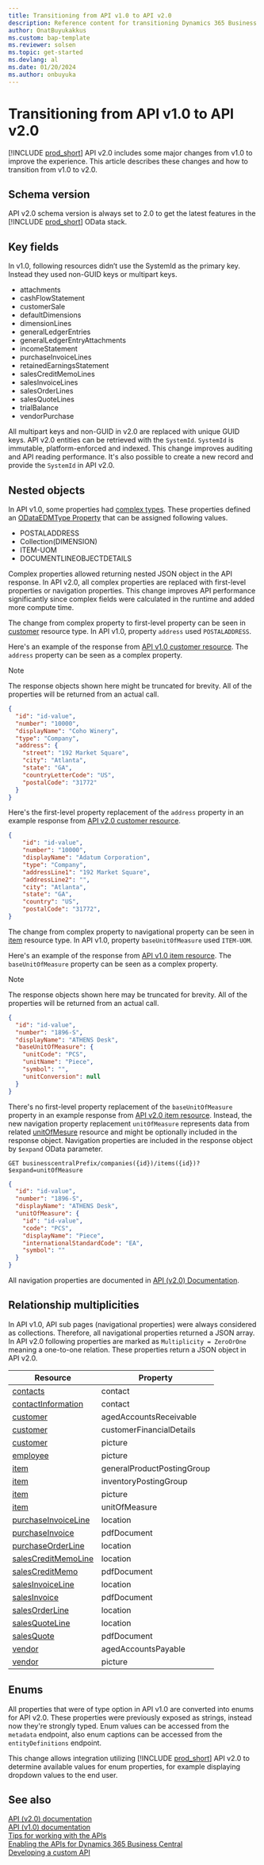 ```yaml
---
title: Transitioning from API v1.0 to API v2.0
description: Reference content for transitioning Dynamics 365 Business Central v1.0 API to v2.0.
author: OnatBuyukakkus
ms.custom: bap-template
ms.reviewer: solsen
ms.topic: get-started
ms.devlang: al
ms.date: 01/20/2024
ms.author: onbuyuka
---
```


# Transitioning from API v1.0 to API v2.0

[!INCLUDE [prod_short](../../includes/prod_short.md)] API v2.0 includes some major changes from v1.0 to improve the experience. This article describes these changes and how to transition from v1.0 to v2.0.

## Schema version

API v2.0 schema version is always set to 2.0 to get the latest features in the [!INCLUDE [prod_short](../../includes/prod_short.md)] OData stack.

## Key fields

In v1.0, following resources didn’t use the SystemId as the primary key. Instead they used non-GUID keys or multipart keys.

- attachments
- cashFlowStatement
- customerSale
- defaultDimensions
- dimensionLines
- generalLedgerEntries
- generalLedgerEntryAttachments
- incomeStatement
- purchaseInvoiceLines
- retainedEarningsStatement
- salesCreditMemoLines
- salesInvoiceLines
- salesOrderLines
- salesQuoteLines
- trialBalance
- vendorPurchase

All multipart keys and non-GUID in v2.0 are replaced with unique GUID keys. API v2.0 entities can be retrieved with the `SystemId`. `SystemId` is immutable, platform-enforced and indexed. This change improves auditing and API reading performance. It's also possible to create a new record and provide the `SystemId` in API v2.0.

## Nested objects

In API v1.0, some properties had [complex types](../v1.0/resources/dynamics_complextypes.md). These properties defined an [ODataEDMType Property](../../developer/properties/devenv-odataedmtype-property.md) that can be assigned following values.

- POSTALADDRESS
- Collection(DIMENSION)
- ITEM-UOM
- DOCUMENTLINEOBJECTDETAILS

Complex properties allowed returning nested JSON object in the API response. In API v2.0, all complex properties are replaced with first-level properties or navigation properties. This change improves API performance significantly since complex fields were calculated in the runtime and added more compute time.

The change from complex property to first-level property can be seen in [customer](../v2.0/resources/dynamics_customer.md) resource type. In API v1.0, property `address` used `POSTALADDRESS`. 

Here's an example of the response from [API v1.0 customer resource](../v1.0/api/dynamics_customer_get.md). The `address` property can be seen as a complex property.

> [!NOTE]  
> The response objects shown here might be truncated for brevity. All of the properties will be returned from an actual call.

```json
{
  "id": "id-value",
  "number": "10000",
  "displayName": "Coho Winery",
  "type": "Company",
  "address": {
    "street": "192 Market Square",
    "city": "Atlanta",
    "state": "GA",
    "countryLetterCode": "US",
    "postalCode": "31772"
  }
}
```

Here's the first-level property replacement of the `address` property in an example response from [API v2.0 customer resource](../v2.0/api/dynamics_customer_get.md).

```json
{
    "id": "id-value",
    "number": "10000",
    "displayName": "Adatum Corporation",
    "type": "Company",
    "addressLine1": "192 Market Square",
    "addressLine2": "",
    "city": "Atlanta",
    "state": "GA",
    "country": "US",
    "postalCode": "31772",
}
```

The change from complex property to navigational property can be seen in [item](../v2.0/resources/dynamics_item.md) resource type. In API v1.0, property `baseUnitOfMeasure` used `ITEM-UOM`. 

Here's an example of the response from [API v1.0 item resource](../v1.0/api/dynamics_item_get.md). The `baseUnitOfMeasure` property can be seen as a complex property.

> [!NOTE]  
> The response objects shown here may be truncated for brevity. All of the properties will be returned from an actual call.

```json
{
  "id": "id-value",
  "number": "1896-S",
  "displayName": "ATHENS Desk",
  "baseUnitOfMeasure": {
    "unitCode": "PCS",
    "unitName": "Piece",
    "symbol": "",
    "unitConversion": null
  }
}
```

There's no first-level property replacement of the `baseUnitOfMeasure` property in an example response from [API v2.0 item resource](../v2.0/api/dynamics_item_get.md). Instead, the new navigation property replacement `unitOfMeasure` represents data from related [unitOfMesure](../v2.0/resources/dynamics_unitOfMeasure.md) resource and might be optionally included in the response object. Navigation properties are included in the response object by `$expand` OData parameter.

```
GET businesscentralPrefix/companies({id})/items({id})?$expand=unitOfMeasure
```
```json
{
  "id": "id-value",
  "number": "1896-S",
  "displayName": "ATHENS Desk",
  "unitOfMeasure": {
    "id": "id-value",
    "code": "PCS",
    "displayName": "Piece",
    "internationalStandardCode": "EA",
    "symbol": ""
  }
}
```

All navigation properties are documented in [API (v2.0) Documentation](index.md).

## Relationship multiplicities

In API v1.0, API sub pages (navigational properties) were always considered as collections. Therefore, all navigational properties returned a JSON array. In API v2.0 following properties are marked as `Multiplicity = ZeroOrOne` meaning a one-to-one relation. These properties return a JSON object in API v2.0.

| Resource                                                                 | Property                   |
|--------------------------------------------------------------------------|----------------------------|
| [contacts](../v2.0/resources/dynamics_contact.md)                        | contact                    |
| [contactInformation](../v2.0/resources/dynamics_contactInformation.md)   | contact                    |
| [customer](../v2.0/resources/dynamics_customer.md)                       | agedAccountsReceivable     |
| [customer](../v2.0/resources/dynamics_customer.md)                       | customerFinancialDetails   |
| [customer](../v2.0/resources/dynamics_customer.md)                       | picture                    |
| [employee](../v2.0/resources/dynamics_employee.md)                       | picture                    |
| [item](../v2.0/resources/dynamics_item.md)                               | generalProductPostingGroup |
| [item](../v2.0/resources/dynamics_item.md)                               | inventoryPostingGroup      |
| [item](../v2.0/resources/dynamics_item.md)                               | picture                    |
| [item](../v2.0/resources/dynamics_item.md)                               | unitOfMeasure              |
| [purchaseInvoiceLine](../v2.0/resources/dynamics_purchaseInvoiceLine.md) | location                   |
| [purchaseInvoice](../v2.0/resources/dynamics_purchaseInvoice.md)         | pdfDocument                |
| [purchaseOrderLine](../v2.0/resources/dynamics_purchaseOrderLine.md)     | location                   |
| [salesCreditMemoLine](../v2.0/resources/dynamics_salesCreditMemoLine.md) | location                   |
| [salesCreditMemo](../v2.0/resources/dynamics_salesCreditMemo.md)         | pdfDocument                |
| [salesInvoiceLine](../v2.0/resources/dynamics_salesInvoiceLine.md)       | location                   |
| [salesInvoice](../v2.0/resources/dynamics_salesInvoice.md)               | pdfDocument                |
| [salesOrderLine](../v2.0/resources/dynamics_salesOrderLine.md)           | location                   |
| [salesQuoteLine](../v2.0/resources/dynamics_salesQuoteLine.md)           | location                   |
| [salesQuote](../v2.0/resources/dynamics_salesQuote.md)                   | pdfDocument                |
| [vendor](../v2.0/resources/dynamics_vendor.md)                           | agedAccountsPayable        |
| [vendor](../v2.0/resources/dynamics_vendor.md)                           | picture                    |

## Enums

All properties that were of type option in API v1.0 are converted into enums for API v2.0. These properties were previously exposed as strings, instead now they're strongly typed. Enum values can be accessed from the `metadata` endpoint, also enum captions can be accessed from the `entityDefinitions` endpoint.

This change allows integration utilizing [!INCLUDE [prod_short](../../developer/includes/prod_short.md)] API v2.0 to determine available values for enum properties, for example displaying dropdown values to the end user.

## See also

[API (v2.0) documentation](index.md)  
[API (v1.0) documentation](../v1.0/index.md)  
[Tips for working with the APIs](../../developer/devenv-connect-apps-tips.md)     
[Enabling the APIs for Dynamics 365 Business Central](enabling-apis-for-dynamics-nav.md)   
[Developing a custom API](../../developer/devenv-develop-custom-api.md)  